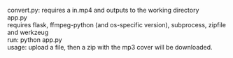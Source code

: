 convert.py: requires a in.mp4 and outputs to the working directory  
app.py  
requires flask, ffmpeg-python (and os-specific version), subprocess, zipfile and werkzeug  
run: python app.py  
usage: upload a file, then a zip with the mp3 cover will be downloaded.
